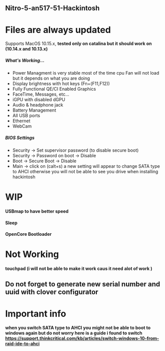 ## Nitro-5-an517-51-Hackintosh
# Files are always updated

Supports MacOS 10.15.x, **tested only on catalina but it should work on (10.14.x and 10.13.x)**

##### What's Working...
* Power Managment is very stable most of the time cpu Fan will not load but it depends on what you are doing
* Display brightness with hot keys (Fn+(F11,F12))
* Fully Functional QE/CI Enabled Graphics
* FaceTime, Messages, etc...
* iGPU with disabled dGPU
* Audio & headphone jack
* Battery Management
* All USB ports
* Ethernet
* WebCam

##### BIOS Settings

* Security → Set supervisor password (to disable secure boot)
* Security → Password on boot → Disable
* Boot → Secure Boot → Disable
* Main → click on (calt+s) a new setting will appear to change SATA type to AHCI otherwise you will not be able to see you drive when installing  hackintosh
 
# WIP

#### USBmap to have better speed 
#### Sleep
#### OpenCore Bootloader
# Not Working
#### touchpad (i will not be able to make it work caus it need alot of work )
## Do not forget to generate new serial number and uuid with clover configurator
# Important info 
#### when you switch SATA type to AHCI you might not be able to boot to windows again but do not worry here is a guide i found to switch https://support.thinkcritical.com/kb/articles/switch-windows-10-from-raid-ide-to-ahci
